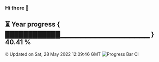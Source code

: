 ### Hi there 👋
⏳ Year progress { ████████████▁▁▁▁▁▁▁▁▁▁▁▁▁▁▁▁▁▁ } 40.41 %
---
⏰ Updated on Sat, 28 May 2022 12:09:46 GMT
![Progress Bar CI](https://github.com/Moyi321/Moyi321/workflows/Progress%20Bar%20CI/badge.svg)

